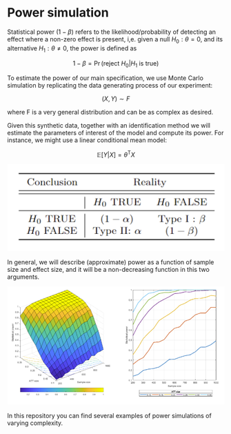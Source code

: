 # Power simulation 

Statistical power $(1-\beta)$ refers to the likelihood/probability of detecting an effect where a non-zero effect is present, i,e. given a null $H_0 : \theta = 0$, and its alternative $H_1 : \theta \neq 0$, the power is defined as

$$1-\beta = \Pr(\text{reject } H_0 | H_1  \text{ is true})$$

To estimate the power of our main specification, we use Monte Carlo simulation by replicating the data generating process of our experiment:

$$(X,Y)\sim F$$

where F is a very general distribution and can be as complex as desired.

Given this synthetic data, together with an identification method we will estimate the parameters of interest of the model and compute its power.
For instance, we might use a linear conditional mean model:

$$\mathbb{E}[Y|X]=\theta^{\mathsf{T}}X$$


![Type error](https://raw.githubusercontent.com/isaacmeza/power_simulations/main/table_type_error.png)


In general, we will describe (approximate) power as a function of sample size and effect size, and it will be a non-decreasing function in this two arguments.


![Power](https://raw.githubusercontent.com/isaacmeza/power_simulations/main/pwr.png)

In this repository you can find several examples of power simulations of varying complexity.
